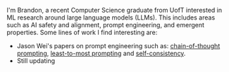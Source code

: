 <!--
**brandonjaipersaud/brandonjaipersaud** is a ✨ _special_ ✨ repository because its `README.md` (this file) appears on your GitHub profile.

Here are some ideas to get you started:

- 🔭 I’m currently working on ...
- 🌱 I’m currently learning ...
- 👯 I’m looking to collaborate on ...
- 🤔 I’m looking for help with ...
- 💬 Ask me about ...
- 📫 How to reach me: ...
- 😄 Pronouns: ...
- ⚡ Fun fact: ...
-->

I'm Brandon, a recent Computer Science graduate from UofT interested in ML research around large language models (LLMs). This includes areas such as AI safety and alignment, prompt engineering, and emergent properties. Some lines of work I find interesting are:
- Jason Wei's papers on prompt engineering such as: [chain-of-thought prompting](https://arxiv.org/abs/2201.11903), [least-to-most prompting](https://arxiv.org/abs/2205.10625) and [self-consistency](https://arxiv.org/abs/2203.11171).
- Still updating
